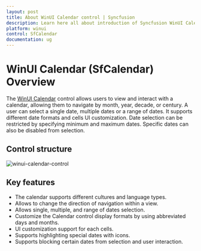 ```yaml
---
layout: post
title: About WinUI Calendar control | Syncfusion
description: Learn here all about introduction of Syncfusion WinUI Calendar (SfCalendar) control, its features, and more.
platform: winui
control: SfCalendar
documentation: ug
---
```


# WinUI Calendar (SfCalendar) Overview

The [WinUI Calendar](https://www.syncfusion.com/winui-controls/calendar) control allows users to view and interact with a calendar, allowing them to navigate by month, year, decade, or century. A user can select a single date, multiple dates or a range of dates. It supports different date formats and cells UI customization. Date selection can be restricted by specifying minimum and maximum dates. Specific dates can also be disabled from selection.

## Control structure

![winui-calendar-control](Images/getting-started/winui-calendar-control.png)

## Key features

* The calendar supports different cultures and language types.
* Allows to change the direction of navigation within a view.
* Allows single, multiple, and range of dates selection.
* Customize the Calendar control display formats by using abbreviated days and months.
* UI customization support for each cells.
* Supports highlighting special dates with icons.
* Supports blocking certain dates from selection and user interaction.